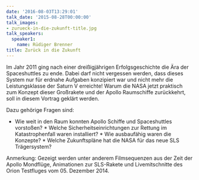 ```yaml
---
date: '2016-08-03T13:29:01'
talk_date: '2015-08-28T00:00:00'
talk_images:
- zurueck-in-die-zukunft-title.jpg
talk_speakers:
  speaker1:
    name: Rüdiger Brenner
title: Zurück in die Zukunft
---
```


Im Jahr 2011 ging nach einer dreißigjährigen Erfolgsgeschichte die Ära der Spaceshuttles zu ende. Dabei darf nicht vergessen werden, dass dieses System nur für erdnahe Aufgaben konzipiert war und nicht mehr die Leistungsklasse der Saturn V erreichte! Warum die NASA jetzt praktisch zum Konzept dieser Großrakete und der Apollo Raumschiffe zurückkehrt, soll in diesem Vortrag geklärt werden.

Dazu gehörige Fragen sind:

  * Wie weit in den Raum konnten Apollo Schiffe und Spaceshuttles vorstoßen?   * Welche Sicherheitseinrichtungen zur Rettung im Katastrophenfall waren installiert?   * Wie ausbaufähig waren die Konzepte?   * Welche Zukunftspläne hat die NASA für das neue SLS Trägersystem?

Anmerkung: Gezeigt werden unter anderem Filmsequenzen aus der Zeit der Apollo Mondflüge, Animationen zur SLS-Rakete und Livemitschnitte des Orion Testfluges vom 05. Dezember 2014.